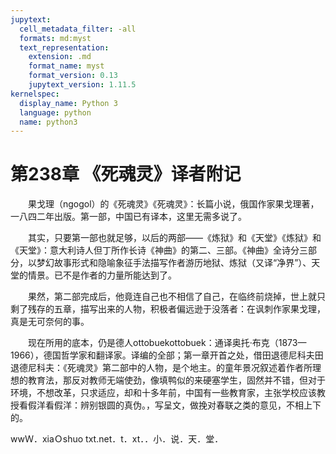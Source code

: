 ```yaml
---
jupytext:
  cell_metadata_filter: -all
  formats: md:myst
  text_representation:
    extension: .md
    format_name: myst
    format_version: 0.13
    jupytext_version: 1.11.5
kernelspec:
  display_name: Python 3
  language: python
  name: python3
---
```

# 第238章  《死魂灵》译者附记 

　　果戈理（ngogol）的《死魂灵》《死魂灵》：长篇小说，俄国作家果戈理著，一八四二年出版。第一部，中国已有译本，这里无需多说了。 

　　其实，只要第一部也就足够，以后的两部——《炼狱》和《天堂》《炼狱》和《天堂》：意大利诗人但丁所作长诗《神曲》的第二、三部。《神曲》全诗分三部分，以梦幻故事形式和隐喻象征手法描写作者游历地狱、炼狱（又译“净界”）、天堂的情景。已不是作者的力量所能达到了。 

　　果然，第二部完成后，他竟连自己也不相信了自己，在临终前烧掉，世上就只剩了残存的五章，描写出来的人物，积极者偏远逊于没落者：在讽刺作家果戈理，真是无可奈何的事。 

　　现在所用的底本，仍是德人ottobuekottobuek：通译奥托·布克（1873—1966），德国哲学家和翻译家。译编的全部；第一章开首之处，借田退德尼科夫田退德尼科夫：《死魂灵》第二部中的人物，是个地主。的童年景况叙述着作者所理想的教育法，那反对教师无端使劲，像填鸭似的来硬塞学生，固然并不错，但对于环境，不想改革，只求适应，却和十多年前，中国有一些教育家，主张学校应该教授看假洋看假洋：辨别银圆的真伪。，写呈文，做挽对春联之类的意见，不相上下的。 

wwＷ．xiaＯshuo txt.net．t．xt．．小．说．天．堂． 

